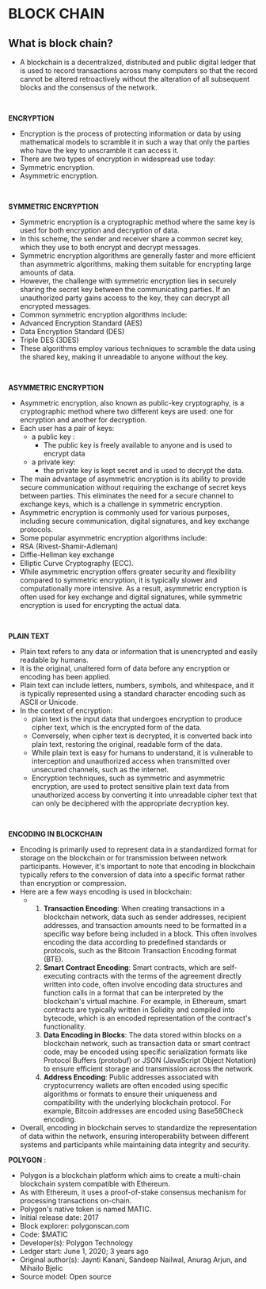 # BLOCK CHAIN

## What is block chain?
- A blockchain is a decentralized, distributed and public digital ledger that is used to record transactions across many computers so that the record cannot be altered retroactively without the alteration of all subsequent blocks and the consensus of the network.
<br>

**ENCRYPTION**
-  Encryption is the process of protecting information or data by using mathematical models to scramble it in such a way that only the parties who have the key to unscramble it can access it.
-  There are two types of encryption in widespread use today:
  - Symmetric encryption.
  - Asymmetric encryption. 
<br>

**SYMMETRIC ENCRYPTION**
- Symmetric encryption is a cryptographic method where the same key is used for both encryption and decryption of data.
-  In this scheme, the sender and receiver share a common secret key, which they use to both encrypt and decrypt messages.
-  Symmetric encryption algorithms are generally faster and more efficient than asymmetric algorithms, making them suitable for encrypting large amounts of data.
-  However, the challenge with symmetric encryption lies in securely sharing the secret key between the communicating parties. If an unauthorized party gains access to the key, they can decrypt all encrypted messages.
-  Common symmetric encryption algorithms include:
  - Advanced Encryption Standard (AES)
  - Data Encryption Standard (DES)
  - Triple DES (3DES)
  - These algorithms employ various techniques to scramble the data using the shared key, making it unreadable to anyone without the key.
<br>

**ASYMMETRIC ENCRYPTION**
- Asymmetric encryption, also known as public-key cryptography, is a cryptographic method where two different keys are used: one for encryption and another for decryption.
- Each user has a pair of keys:
  - a public key :
    - The public key is freely available to anyone and is used to encrypt data
  - a private key:
    -  the private key is kept secret and is used to decrypt the data.
- The main advantage of asymmetric encryption is its ability to provide secure communication without requiring the exchange of secret keys between parties. This eliminates the need for a secure channel to exchange keys, which is a challenge in symmetric encryption.
- Asymmetric encryption is commonly used for various purposes, including secure communication, digital signatures, and key exchange protocols.
-  Some popular asymmetric encryption algorithms include:
  - RSA (Rivest-Shamir-Adleman)
  - Diffie-Hellman key exchange
  - Elliptic Curve Cryptography (ECC).
- While asymmetric encryption offers greater security and flexibility compared to symmetric encryption, it is typically slower and computationally more intensive. As a result, asymmetric encryption is often used for key exchange and digital signatures, while symmetric encryption is used for encrypting the actual data.
<br>

**PLAIN TEXT**
- Plain text refers to any data or information that is unencrypted and easily readable by humans.
- It is the original, unaltered form of data before any encryption or encoding has been applied.
- Plain text can include letters, numbers, symbols, and whitespace, and it is typically represented using a standard character encoding such as ASCII or Unicode.
- In the context of encryption:
  - plain text is the input data that undergoes encryption to produce cipher text, which is the encrypted form of the data.
  - Conversely, when cipher text is decrypted, it is converted back into plain text, restoring the original, readable form of the data.
  - While plain text is easy for humans to understand, it is vulnerable to interception and unauthorized access when transmitted over unsecured channels, such as the internet.
  - Encryption techniques, such as symmetric and asymmetric encryption, are used to protect sensitive plain text data from unauthorized access by converting it into unreadable cipher text that can only be deciphered with the appropriate decryption key.
<br>

**ENCODING IN BLOCKCHAIN**
- Encoding is primarily used to represent data in a standardized format for storage on the blockchain or for transmission between network participants. However, it's important to note that encoding in blockchain typically refers to the conversion of data into a specific format rather than encryption or compression.
- Here are a few ways encoding is used in blockchain:
  - 1. **Transaction Encoding**: When creating transactions in a blockchain network, data such as sender addresses, recipient addresses, and transaction amounts need to be formatted in a specific way before being included in a block. This often involves encoding the data according to predefined standards or protocols, such as the Bitcoin Transaction Encoding format (BTE).
    2. **Smart Contract Encoding**: Smart contracts, which are self-executing contracts with the terms of the agreement directly written into code, often involve encoding data structures and function calls in a format that can be interpreted by the blockchain's virtual machine. For example, in Ethereum, smart contracts are typically written in Solidity and compiled into bytecode, which is an encoded representation of the contract's functionality.
    3. **Data Encoding in Blocks**: The data stored within blocks on a blockchain network, such as transaction data or smart contract code, may be encoded using specific serialization formats like Protocol Buffers (protobuf) or JSON (JavaScript Object Notation) to ensure efficient storage and transmission across the network.
    4. **Address Encoding**: Public addresses associated with cryptocurrency wallets are often encoded using specific algorithms or formats to ensure their uniqueness and compatibility with the underlying blockchain protocol. For example, Bitcoin addresses are encoded using Base58Check encoding.
- Overall, encoding in blockchain serves to standardize the representation of data within the network, ensuring interoperability between different systems and participants while maintaining data integrity and security.

**POLYGON** : 
- Polygon is a blockchain platform which aims to create a multi-chain blockchain system compatible with Ethereum.
- As with Ethereum, it uses a proof-of-stake consensus mechanism for processing transactions on-chain.
- Polygon's native token is named MATIC.
- Initial release date: 2017
- Block explorer: polygonscan.com
- Code: $MATIC
- Developer(s): Polygon Technology
- Ledger start: June 1, 2020; 3 years ago
- Original author(s): Jaynti Kanani, Sandeep Nailwal, Anurag Arjun, and Mihailo Bjelic
- Source model: Open source
